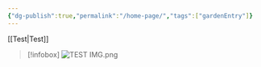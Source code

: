 ```yaml
---
{"dg-publish":true,"permalink":"/home-page/","tags":["gardenEntry"]}
---
```



[[Test\|Test]]



>[!infobox]
>![TEST IMG.png](/img/user/z_Images/TEST%20IMG.png)